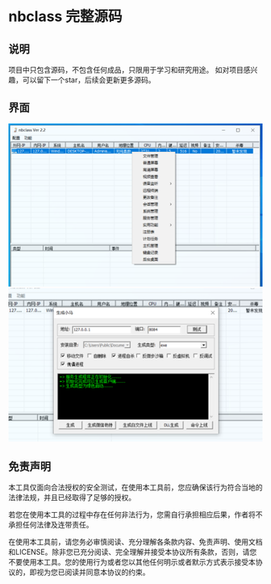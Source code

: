 # nbclass 完整源码

## 说明
项目中只包含源码，不包含任何成品，只限用于学习和研究用途。
如对项目感兴趣，可以留下一个star，后续会更新更多源码。

## 界面
![图片](https://github.com/cooleriz/nbclass_rat/blob/main/images/1.png?raw=true)
![图片](https://github.com/cooleriz/nbclass_rat/blob/main/images/2.png?raw=true)

## 免责声明

本工具仅面向合法授权的安全测试，在使用本工具前，您应确保该行为符合当地的法律法规，并且已经取得了足够的授权。

若您在使用本工具的过程中存在任何非法行为，您需自行承担相应后果，作者将不承担任何法律及连带责任。

在使用本工具前，请您务必审慎阅读、充分理解各条款内容、免责声明、使用文档和LICENSE。除非您已充分阅读、完全理解并接受本协议所有条款，否则，请您不要使用本工具。您的使用行为或者您以其他任何明示或者默示方式表示接受本协议的，即视为您已阅读并同意本协议的约束。
